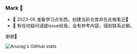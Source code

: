 ### Mark 👋

- 🌱  2023-05 准备学习点东西。创建当前仓库并在此做笔记📒
- 📧 有任何疑问请提issue给我，会有参考内容，侵权联系必删。

谢谢🙏

![Anurag's GitHub stats](https://github-readme-stats.vercel.app/api?username=techsay&theme=vue-dark&show_icons=true)

<!--
**techsay/techsay** is a ✨ _special_ ✨ repository because its `README.md` (this file) appears on your GitHub profile.

Here are some ideas to get you started:

- 🔭 I’m currently working on ...
- 🌱 I’m currently learning ...
- 👯 I’m looking to collaborate on ...
- 🤔 I’m looking for help with ...
- 💬 Ask me about ...
- 📫 How to reach me: ...
- 😄 Pronouns: ...
- ⚡ Fun fact: ...
-->
